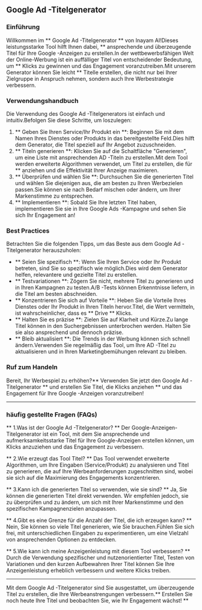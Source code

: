 ## Google Ad -Titelgenerator

### Einführung
Willkommen im ** Google Ad -Titelgenerator ** von Inayam AI!Dieses leistungsstarke Tool hilft Ihnen dabei, ** ansprechende und überzeugende Titel für Ihre Google -Anzeigen zu erstellen.In der wettbewerbsfähigen Welt der Online-Werbung ist ein auffälliger Titel von entscheidender Bedeutung, um ** Klicks zu gewinnen und das Engagement voranzutreiben.Mit unserem Generator können Sie leicht ** Titelle erstellen, die nicht nur bei Ihrer Zielgruppe in Anspruch nehmen, sondern auch Ihre Werbestrategie verbessern.

### Verwendungshandbuch
Die Verwendung des Google Ad -Titelgenerators ist einfach und intuitiv.Befolgen Sie diese Schritte, um loszulegen:

1. ** Geben Sie Ihren Service/Ihr Produkt ein **: Beginnen Sie mit dem Namen Ihres Dienstes oder Produkts in das bereitgestellte Feld.Dies hilft dem Generator, die Titel speziell auf Ihr Angebot zuzuschneiden.
2. ** Titeln generieren **: Klicken Sie auf die Schaltfläche "Generieren", um eine Liste mit ansprechenden AD -Titeln zu erstellen.Mit dem Tool werden erweiterte Algorithmen verwendet, um Titel zu erstellen, die für ** anziehen und die Effektivität Ihrer Anzeige maximieren.
3. ** Überprüfen und wählen Sie **: Durchsuchen Sie die generierten Titel und wählen Sie diejenigen aus, die am besten zu Ihren Werbezielen passen.Sie können sie nach Bedarf mischen oder ändern, um Ihrer Markenstimme zu entsprechen.
4. ** Implementieren **: Sobald Sie Ihre letzten Titel haben, implementieren Sie sie in Ihre Google Ads -Kampagne und sehen Sie sich Ihr Engagement an!

### Best Practices
Betrachten Sie die folgenden Tipps, um das Beste aus dem Google Ad -Titelgenerator herauszuholen:

- ** Seien Sie spezifisch **: Wenn Sie Ihren Service oder Ihr Produkt betreten, sind Sie so spezifisch wie möglich.Dies wird dem Generator helfen, relevantere und gezielte Titel zu erstellen.
- ** Testvariationen **: Zögern Sie nicht, mehrere Titel zu generieren und in Ihren Kampagnen zu testen.A/B -Tests können Erkenntnisse liefern, in die Titel am besten abschneiden.
- ** Konzentrieren Sie sich auf Vorteile **: Heben Sie die Vorteile Ihres Dienstes oder Ihr Produkt in Ihren Titeln hervor.Titel, die Wert vermitteln, ist wahrscheinlicher, dass es ** Drive ** Klicks.
- ** Halten Sie es präzise **: Zielen Sie auf Klarheit und Kürze.Zu lange Titel können in den Suchergebnissen unterbrochen werden. Halten Sie sie also ansprechend und dennoch präzise.
- ** Bleib aktualisiert **: Die Trends in der Werbung können sich schnell ändern.Verwenden Sie regelmäßig das Tool, um Ihre AD -Titel zu aktualisieren und in Ihren Marketingbemühungen relevant zu bleiben.

### Ruf zum Handeln
Bereit, Ihr Werbespiel zu erhöhen?** Verwenden Sie jetzt den Google Ad -Titelgenerator ** und erstellen Sie Titel, die Klicks anziehen ** und das Engagement für Ihre Google -Anzeigen voranzutreiben!

---

### häufig gestellte Fragen (FAQs)

** 1.Was ist der Google Ad -Titelgenerator? **
Der Google-Anzeigen-Titelgenerator ist ein Tool, mit dem Sie ansprechende und aufmerksamkeitsstarke Titel für Ihre Google-Anzeigen erstellen können, um Klicks anzuziehen und das Engagement zu verbessern.

** 2.Wie erzeugt das Tool Titel? **
Das Tool verwendet erweiterte Algorithmen, um Ihre Eingaben (Service/Produkt) zu analysieren und Titel zu generieren, die auf Ihre Werbeanforderungen zugeschnitten sind, wobei sie sich auf die Maximierung des Engagements konzentrieren.

** 3.Kann ich die generierten Titel so verwenden, wie sie sind? **
Ja, Sie können die generierten Titel direkt verwenden. Wir empfehlen jedoch, sie zu überprüfen und zu ändern, um sich mit Ihrer Markenstimme und den spezifischen Kampagnenzielen anzupassen.

** 4.Gibt es eine Grenze für die Anzahl der Titel, die ich erzeugen kann? **
Nein, Sie können so viele Titel generieren, wie Sie brauchen.Fühlen Sie sich frei, mit unterschiedlichen Eingaben zu experimentieren, um eine Vielzahl von ansprechenden Optionen zu entdecken.

** 5.Wie kann ich meine Anzeigenleistung mit diesem Tool verbessern? **
Durch die Verwendung spezifischer und nutzenorientierter Titel, Testen von Variationen und den kurzen Aufbewahren Ihrer Titel können Sie Ihre Anzeigenleistung erheblich verbessern und weitere Klicks treiben.

---

Mit dem Google Ad -Titelgenerator sind Sie ausgestattet, um überzeugende Titel zu erstellen, die Ihre Werbeanstrengungen verbessern.** Erstellen Sie noch heute Ihre Titel und beobachten Sie, wie Ihr Engagement wächst! **